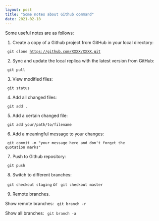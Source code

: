 ```yaml
---
layout: post
title: "Some notes about Github command"
date: 2021-02-18
---
```


Some useful notes are as follows:

1) Create a copy of a Github project from GitHub in your local directory:

<code> git clone https://github.com/XXXX/XXXX.git </code>

2) Sync and update the local replica with the latest version from GitHub:

<code> git pull </code>

3) View modified files:

<code> git status </code>

4) Add all changed files:

<code> git add . </code>

5) Add a certain changed file:

<code> git add your/path/to/filename </code>

6) Add a meaningful message to your changes:

<code> git commit -m "your message here and don't forget the quotation marks"</code>

7) Push to Github repository:

<code> git push </code>

8) Switch to different branches:

<code> git checkout staging</code> or <code> git checkout master </code>

9) Remote branches.

Show remote branches: <code> git branch -r </code> 

Show all branches: <code> git branch -a </code>


<script>
	var date = document.lastModified;
	document.write("Last Modified: "+date);
</script>







